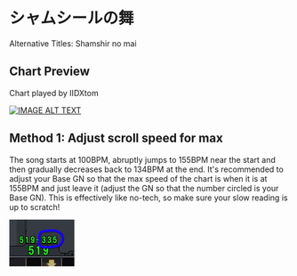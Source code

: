 # シャムシールの舞

Alternative Titles: Shamshir no mai

## Chart Preview
Chart played by IIDXtom

[![IMAGE ALT TEXT](http://img.youtube.com/vi/xsuCyKeDdV4/0.jpg)](https://youtu.be/xsuCyKeDdV4?t=109 "beatmania IIDX 27 HEROIC VERSE シャムシールの舞 SPA 正規")

## Method 1: Adjust scroll speed for max

The song starts at 100BPM, abruptly jumps to 155BPM near the start and then gradually decreases back to 134BPM at the end. It's recommended to adjust your Base GN so that the max speed of the chart is when it is at 155BPM and just leave it (adjust the GN so that the number circled is your Base GN). This is effectively like no-tech, so make sure your slow reading is up to scratch!

![Shamsir tech](shamsir.png "Shamsir Instructions")